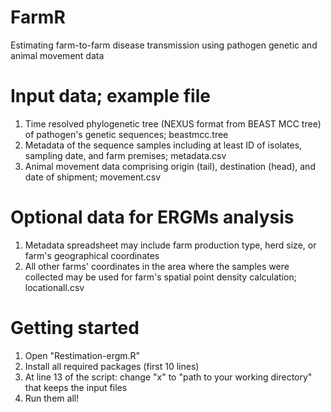 # FarmR
Estimating farm-to-farm disease transmission using pathogen genetic and animal movement data

# Input data; example file
1. Time resolved phylogenetic tree (NEXUS format from BEAST MCC tree) of pathogen's genetic sequences; beastmcc.tree
2. Metadata of the sequence samples including at least ID of isolates, sampling date, and farm premises; metadata.csv
3. Animal movement data comprising origin (tail), destination (head), and date of shipment; movement.csv

# Optional data for ERGMs analysis
1. Metadata spreadsheet may include farm production type, herd size, or farm's geographical coordinates
2. All other farms' coordinates in the area where the samples were collected may be used for farm's spatial point density calculation; locationall.csv

# Getting started
1. Open "Restimation-ergm.R"
2. Install all required packages (first 10 lines)
3. At line 13 of the script: change "x" to "path to your working directory" that keeps the input files
4. Run them all!
